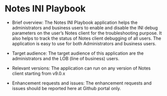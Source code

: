 # Notes INI Playbook

- Brief overview:
The Notes INI Playbook application helps the administrators and business users to enable and disable the 
INI debug parameters on the user’s Notes client for the troubleshooting purpose. It also helps to track 
the status of Notes client debugging of all users. The application is easy to use for both Administrators 
and business users.

- Target audience:
The target audience of this application are the administrators and the LOB (line of business) users.

- Relevant versions:
The application can run on any version of Notes client starting from v9.0.x

- Enhancement requests and issues:
The enhancement requests and issues should be reported here at Github portal only.
